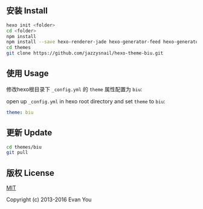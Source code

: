 ##  安装 Install

``` bash
hexo init <folder>
cd <folder>
npm install
npm install --save hexo-renderer-jade hexo-generator-feed hexo-generator-sitemap hexo-browsersync hexo-generator-archive
cd themes
git clone https://github.com/jazzysnail/hexo-theme-biu.git
```

##  使用 Usage
修改hexo根目录下 `_config.yml` 的 `theme` 属性配置为 `biu`:

open up `_config.yml` in hexo root directory and set `theme` to `biu`:

``` yaml
theme: biu
```

##  更新 Update

``` bash
cd themes/biu
git pull
```

##  版权 License

[MIT](https://opensource.org/licenses/MIT)

Copyright (c) 2013-2016 Evan You
